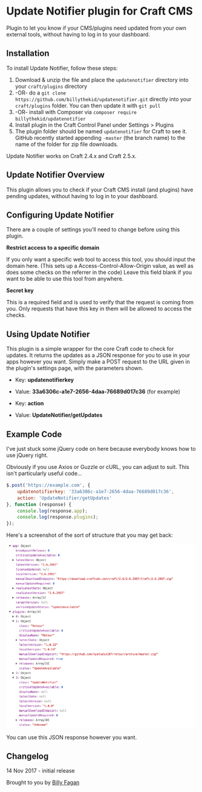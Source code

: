 # Update Notifier plugin for Craft CMS

Plugin to let you know if your CMS/plugins need updated from your own external tools, without having to log in to your dashboard.

## Installation

To install Update Notifier, follow these steps:

1. Download & unzip the file and place the `updatenotifier` directory into your `craft/plugins` directory
2.  -OR- do a `git clone https://github.com/billythekid/updatenotifier.git` directly into your `craft/plugins` folder.  You can then update it with `git pull`
3.  -OR- install with Composer via `composer require billythekid/updatenotifier`
4. Install plugin in the Craft Control Panel under Settings > Plugins
5. The plugin folder should be named `updatenotifier` for Craft to see it.  GitHub recently started appending `-master` (the branch name) to the name of the folder for zip file downloads.

Update Notifier works on Craft 2.4.x and Craft 2.5.x.

## Update Notifier Overview

This plugin allows you to check if your Craft CMS install (and plugins) have pending updates, without having to log in to your dashboard.

## Configuring Update Notifier

There are a couple of settings you'll need to change before using this plugin. 

**Restrict access to a specific domain**

If you only want a specific web tool to access this tool, you should input the domain here. 
(This sets up a Access-Control-Allow-Origin value, as well as does some checks on the referrer in the code)
Leave this field blank if you want to be able to use this tool from anywhere.

**Secret key**

This is a required field and is used to verify that the request is coming from you. Only requests that have this key in them will be allowed to access the checks.

## Using Update Notifier

This plugin is a simple wrapper for the core Craft code to check for updates. It returns the updates as a JSON response for you to use in your apps however you want. Simply make a POST request to the URL given in the plugin's settings page, with the parameters shown.

* Key: **updatenotifierkey**
* Value: **33a6306c-a1e7-2656-4daa-76689d017c36** (for example)

* Key: **action** 
* Value: **UpdateNotifier/getUpdates** 

## Example Code

I've just stuck some jQuery code on here because everybody knows how to use jQuery right.

Obviously if you use Axios or Guzzle or cURL, you can adjust to suit. This isn't particularly useful code…

```js
$.post('https://example.com', {
    updatenotifierkey: '33a6306c-a1e7-2656-4daa-76689d017c36',
    action: 'UpdateNotifier/getUpdates'
}, function (response) {
    console.log(response.app);
    console.log(response.plugins);
});
```
Here's a screenshot of the sort of structure that you may get back:

 ![Screenshot](resources/screenshots/Example-Responses.png?raw=true)

You can use this JSON response however you want.

## Changelog

14 Nov 2017 - initial release

Brought to you by [Billy Fagan](https://billyfagan.co.uk)
